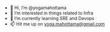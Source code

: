 - 👋 Hi, I’m @yogamahottama
- 👀 I’m interested in things related to Infra
- 🌱 I’m currently learning SRE and Devops
- 📫 Hit me up on yoga.mahottama@gmail.com

<!---
yogamahottama/yogamahottama is a ✨ special ✨ repository because its `README.md` (this file) appears on your GitHub profile.
You can click the Preview link to take a look at your changes.
--->
